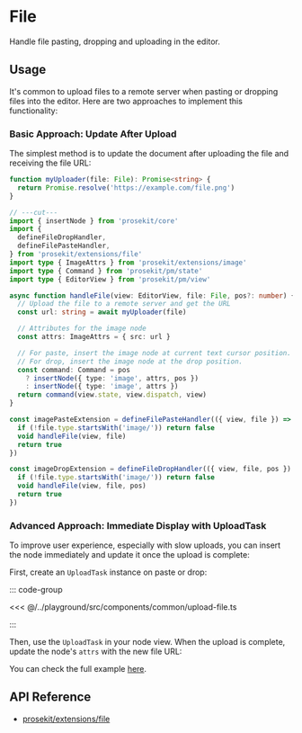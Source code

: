 # File

Handle file pasting, dropping and uploading in the editor.

<!-- @include: @/examples/image-view.md -->

## Usage

It's common to upload files to a remote server when pasting or dropping files into the editor. Here are two approaches to implement this functionality:

### Basic Approach: Update After Upload

The simplest method is to update the document after uploading the file and receiving the file URL:

```ts twoslash
function myUploader(file: File): Promise<string> {
  return Promise.resolve('https://example.com/file.png')
}

// ---cut---
import { insertNode } from 'prosekit/core'
import {
  defineFileDropHandler,
  defineFilePasteHandler,
} from 'prosekit/extensions/file'
import type { ImageAttrs } from 'prosekit/extensions/image'
import type { Command } from 'prosekit/pm/state'
import type { EditorView } from 'prosekit/pm/view'

async function handleFile(view: EditorView, file: File, pos?: number) {
  // Upload the file to a remote server and get the URL
  const url: string = await myUploader(file)

  // Attributes for the image node
  const attrs: ImageAttrs = { src: url }

  // For paste, insert the image node at current text cursor position.
  // For drop, insert the image node at the drop position.
  const command: Command = pos
    ? insertNode({ type: 'image', attrs, pos })
    : insertNode({ type: 'image', attrs })
  return command(view.state, view.dispatch, view)
}

const imagePasteExtension = defineFilePasteHandler(({ view, file }) => {
  if (!file.type.startsWith('image/')) return false
  void handleFile(view, file)
  return true
})

const imageDropExtension = defineFileDropHandler(({ view, file, pos }) => {
  if (!file.type.startsWith('image/')) return false
  void handleFile(view, file, pos)
  return true
})
```

### Advanced Approach: Immediate Display with UploadTask

To improve user experience, especially with slow uploads, you can insert the node immediately and update it once the upload is complete:

First, create an `UploadTask` instance on paste or drop:

::: code-group

<<< @/../playground/src/components/common/upload-file.ts

:::

Then, use the `UploadTask` in your node view. When the upload is complete, update the node's `attrs` with the new file URL:

<!-- @include: @/example-code-blocks/image-view/image-view.md -->

You can check the full example [here](/examples/image-view).

## API Reference

- [prosekit/extensions/file](/references/extensions/file)
